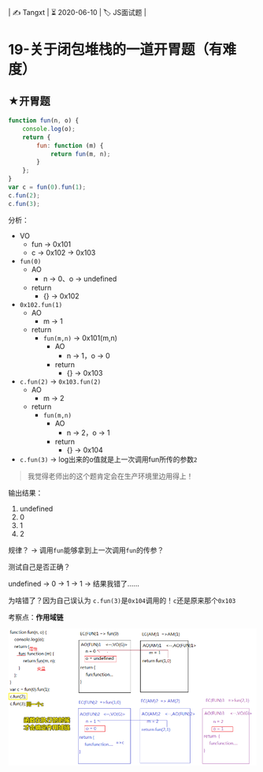 | ✍️ Tangxt | ⏳ 2020-06-10 | 🏷️ JS面试题 |

# 19-关于闭包堆栈的一道开胃题（有难度）

## ★开胃题

``` js
function fun(n, o) {
    console.log(o);
    return {
        fun: function (m) {
            return fun(m, n);
        }
    };
}
var c = fun(0).fun(1);
c.fun(2);
c.fun(3);
```

分析：

- VO
  - fun -> 0x101
  - c -> 0x102 -> 0x103
- `fun(0)`
  - AO
    - n -> 0、o -> undefined
  - return
    - {} -> 0x102
- `0x102.fun(1)`
  - AO
    - m -> 1
  - return
    - `fun(m,n)` -> 0x101(m,n)
      - AO
        - n -> 1，o -> 0
      - return
        - {} -> 0x103
- `c.fun(2)` -> `0x103.fun(2)`
  - AO
    - m -> 2
  - return
    - `fun(m,n)`
      - AO
        - n -> 2，o -> 1
      - return
        - {} -> 0x104
- `c.fun(3)` -> log出来的o值就是上一次调用fun所传的参数`2`

> 我觉得老师出的这个题肯定会在生产环境里边用得上！

输出结果：

1. undefined
2. 0
3. 1
4. 2

规律？ -> 调用`fun`能够拿到上一次调用`fun`的传参？

测试自己是否正确？

undefined -> 0 -> 1 -> 1 -> 结果我错了……

为啥错了？因为自己误认为 `c.fun(3)`是`0x104`调用的！`c`还是原来那个`0x103`

考察点：**作用域链**

![作用域链考察](assets/img/2020-06-11-16-39-26.png)




